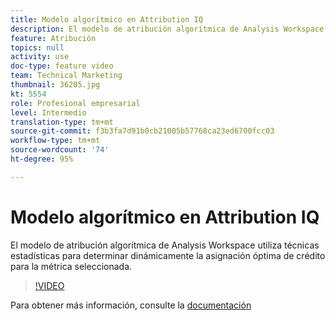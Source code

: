 ```yaml
---
title: Modelo algorítmico en Attribution IQ
description: El modelo de atribución algorítmica de Analysis Workspace utiliza técnicas estadísticas para determinar dinámicamente la asignación óptima de crédito para la métrica seleccionada.
feature: Atribución
topics: null
activity: use
doc-type: feature video
team: Technical Marketing
thumbnail: 36205.jpg
kt: 5554
role: Profesional empresarial
level: Intermedio
translation-type: tm+mt
source-git-commit: f3b3fa7d91b0cb21005b57768ca23ed6700fcc03
workflow-type: tm+mt
source-wordcount: '74'
ht-degree: 95%

---
```



# Modelo algorítmico en Attribution IQ

El modelo de atribución algorítmica de Analysis Workspace utiliza técnicas estadísticas para determinar dinámicamente la asignación óptima de crédito para la métrica seleccionada.

>[!VIDEO](https://video.tv.adobe.com/v/36205/?quality=12&learn=on)

Para obtener más información, consulte la [documentación](https://experienceleague.adobe.com/docs/analytics/analyze/analysis-workspace/attribution/algorithmic.html?lang=es-ES)

